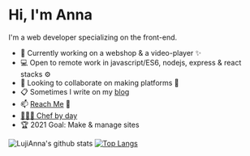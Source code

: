 # Hi, I'm Anna
I'm a web developer specializing on the front-end.
- 🔭 Currently working on a webshop & a video-player ✨
- 💻 Open to remote work in javascript/ES6, nodejs, express & react stacks ⚙️
- 👯 Looking to collaborate on making platforms 🧉
- 📋 Sometimes I write on my [blog](https://annaikoki.netlify.app/blog/blog.html)
- 📫 [Reach Me](https://lujianna.github.io/) 💬
- [🧑🏾‍🍳 Chef by day](https://www.instagram.com/anna_twentytwenty/?hl=en)
- 🏆 2021 Goal: Make & manage sites

![LujiAnna's github stats](https://github-readme-stats.vercel.app/api?username=LujiAnna&show_icons=true&theme=bear)
[![Top Langs](https://github-readme-stats.vercel.app/api/top-langs/?username=LujiAnna&layout=compact)](https://github.com/LujiAnna/github-readme-stats) 
